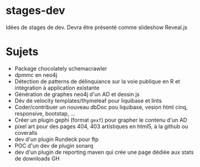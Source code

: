 # stages-dev

Idées de stages de dev. Devra être présenté comme slideshow Reveal.js

# Sujets

- Package chocolately schemacrawler
- dpmmc en neo4j
- Détection de patterns de délinquiance sur la voie publique en R et intégration à application existante
- Génération de graphes neo4j d'un AD et dessin js
- Dév de velocity templates/thymeleaf pour liquibase et lints
- Coder/contribuer un nouveau dbDoc pou liquibase, vesion html cinq, responsive, bootstap, ...
- Créer un plugin gephi (format ```gexf```) pour grapher le contenu d'un AD
- pixel art pour des pages 404, 403 artistiques en html5, à la github ou coveralls
- dev d'un plugin Rundeck pour ftp
- POC d'un dev de plugin sonarq
- dev d'un plugin de reporting maven qui crée une page dédiée aux stats de downloads GH
